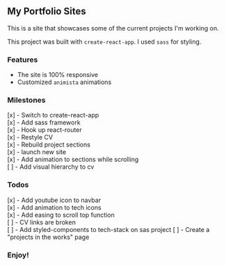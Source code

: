 ## My Portfolio Sites

This is a site that showcases some of the current projects I'm working on.

This project was built with `create-react-app`.
I used `sass` for styling.

### Features

- The site is 100% responsive
- Customized `animista` animations

### Milestones

[x] - Switch to create-react-app  
[x] - Add sass framework  
[x] - Hook up react-router  
[x] - Restyle CV  
[x] - Rebuild project sections  
[x] - launch new site  
[x] - Add animation to sections while scrolling  
[ ] - Add visual hierarchy to cv  

### Todos

[x] - Add youtube icon to navbar  
[x] - Add animation to tech icons  
[x] - Add easing to scroll top function  
[ ] - CV links are broken  
[ ] - Add styled-components to tech-stack on sas project 
[ ] - Create a "projects in the works" page  

### Enjoy!
